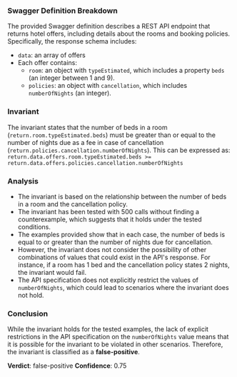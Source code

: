 ### Swagger Definition Breakdown
The provided Swagger definition describes a REST API endpoint that returns hotel offers, including details about the rooms and booking policies. Specifically, the response schema includes:
- `data`: an array of offers
- Each offer contains:
  - `room`: an object with `typeEstimated`, which includes a property `beds` (an integer between 1 and 9).
  - `policies`: an object with `cancellation`, which includes `numberOfNights` (an integer).

### Invariant
The invariant states that the number of beds in a room (`return.room.typeEstimated.beds`) must be greater than or equal to the number of nights due as a fee in case of cancellation (`return.policies.cancellation.numberOfNights`). This can be expressed as:
`return.data.offers.room.typeEstimated.beds >= return.data.offers.policies.cancellation.numberOfNights`

### Analysis
- The invariant is based on the relationship between the number of beds in a room and the cancellation policy. 
- The invariant has been tested with 500 calls without finding a counterexample, which suggests that it holds under the tested conditions.
- The examples provided show that in each case, the number of beds is equal to or greater than the number of nights due for cancellation. 
- However, the invariant does not consider the possibility of other combinations of values that could exist in the API's response. For instance, if a room has 1 bed and the cancellation policy states 2 nights, the invariant would fail. 
- The API specification does not explicitly restrict the values of `numberOfNights`, which could lead to scenarios where the invariant does not hold.

### Conclusion
While the invariant holds for the tested examples, the lack of explicit restrictions in the API specification on the `numberOfNights` value means that it is possible for the invariant to be violated in other scenarios. Therefore, the invariant is classified as a **false-positive**. 

**Verdict**: false-positive
**Confidence**: 0.75
